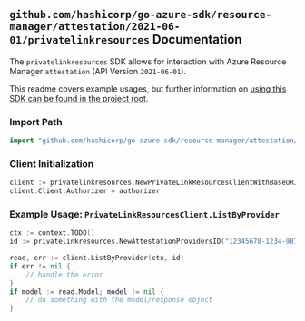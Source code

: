 
## `github.com/hashicorp/go-azure-sdk/resource-manager/attestation/2021-06-01/privatelinkresources` Documentation

The `privatelinkresources` SDK allows for interaction with Azure Resource Manager `attestation` (API Version `2021-06-01`).

This readme covers example usages, but further information on [using this SDK can be found in the project root](https://github.com/hashicorp/go-azure-sdk/tree/main/docs).

### Import Path

```go
import "github.com/hashicorp/go-azure-sdk/resource-manager/attestation/2021-06-01/privatelinkresources"
```


### Client Initialization

```go
client := privatelinkresources.NewPrivateLinkResourcesClientWithBaseURI("https://management.azure.com")
client.Client.Authorizer = authorizer
```


### Example Usage: `PrivateLinkResourcesClient.ListByProvider`

```go
ctx := context.TODO()
id := privatelinkresources.NewAttestationProvidersID("12345678-1234-9876-4563-123456789012", "example-resource-group", "attestationProviderName")

read, err := client.ListByProvider(ctx, id)
if err != nil {
	// handle the error
}
if model := read.Model; model != nil {
	// do something with the model/response object
}
```
